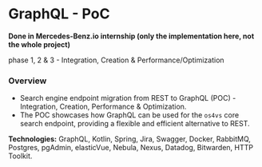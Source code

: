 # GraphQL - PoC

**Done in Mercedes-Benz.io internship (only the implementation here, not the whole project)**

phase 1, 2 & 3 - Integration, Creation & Performance/Optimization

### Overview

- Search engine endpoint migration from REST to GraphQL (POC) - Integration, Creation, Performance & Optimization.
- The POC showcases how GraphQL can be used for the `os4vs` core search endpoint, providing a flexible and efficient alternative to REST.

**Technologies:** GraphQL, Kotlin, Spring, Jira, Swagger, Docker, RabbitMQ, Postgres, pgAdmin, elasticVue, Nebula, Nexus, Datadog, Bitwarden, HTTP Toolkit.


